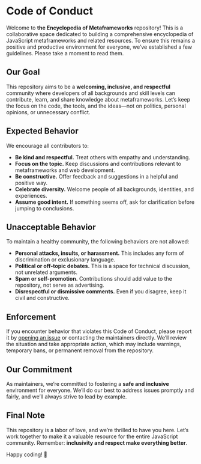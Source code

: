 # Code of Conduct

Welcome to **the Encyclopedia of Metaframeworks** repository! This is a collaborative space dedicated to building a comprehensive encyclopedia of JavaScript metaframeworks and related resources. To ensure this remains a positive and productive environment for everyone, we’ve established a few guidelines. Please take a moment to read them.

## Our Goal

This repository aims to be a **welcoming, inclusive, and respectful** community where developers of all backgrounds and skill levels can contribute, learn, and share knowledge about metaframeworks. Let’s keep the focus on the code, the tools, and the ideas—not on politics, personal opinions, or unnecessary conflict.

## Expected Behavior

We encourage all contributors to:

* **Be kind and respectful.** Treat others with empathy and understanding.
* **Focus on the topic.** Keep discussions and contributions relevant to metaframeworks and web development.
* **Be constructive.** Offer feedback and suggestions in a helpful and positive way.
* **Celebrate diversity.** Welcome people of all backgrounds, identities, and experiences.
* **Assume good intent.** If something seems off, ask for clarification before jumping to conclusions.

## Unacceptable Behavior

To maintain a healthy community, the following behaviors are not allowed:

* **Personal attacks, insults, or harassment.** This includes any form of discrimination or exclusionary language.
* **Political or off-topic debates.** This is a space for technical discussion, not unrelated arguments.
* **Spam or self-promotion.** Contributions should add value to the repository, not serve as advertising.
* **Disrespectful or dismissive comments.** Even if you disagree, keep it civil and constructive.

## Enforcement

If you encounter behavior that violates this Code of Conduct, please report it by [opening an issue](https://github.com/fyodorio/awesome-metaframeworks/issues) or contacting the maintainers directly. We’ll review the situation and take appropriate action, which may include warnings, temporary bans, or permanent removal from the repository.

## Our Commitment

As maintainers, we’re committed to fostering a **safe and inclusive** environment for everyone. We’ll do our best to address issues promptly and fairly, and we’ll always strive to lead by example.

## Final Note

This repository is a labor of love, and we’re thrilled to have you here. Let’s work together to make it a valuable resource for the entire JavaScript community. Remember: **inclusivity and respect make everything better**.

Happy coding! 🚀
